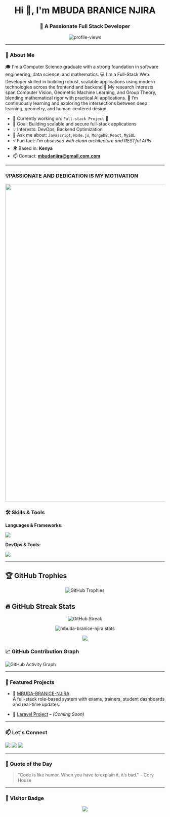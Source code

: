 <h1 align="center">Hi 👋, I'm MBUDA BRANICE NJIRA</h1>
<h3 align="center">🚀 A Passionate Full Stack Developer</h3>

<p align="center">
  <img src="https://komarev.com/ghpvc/?username=mbuda-branice-njira&label=Profile%20views&color=brightgreen&style=flat" alt="profile-views" />
</p>

---

### 💫 About Me
🎓 I'm a Computer Science graduate with a strong foundation in software engineering, data science, and mathematics.
💻 I'm a Full-Stack Web Developer skilled in building robust, scalable applications using modern technologies across the frontend and backend
🔬 My research interests span Computer Vision, Geometric Machine Learning, and Group Theory, blending mathematical rigor with practical AI applications.
🌱 I’m continuously learning and exploring the intersections between deep learning, geometry, and human-centered design.

- 🔭 Currently working on: `Full-stack Project` 🚧  
- 🎯 Goal: Building scalable and secure full-stack applications  
- 💡 Interests: DevOps, Backend Optimization  
- 💬 Ask me about: `Javascript`, `Node.js`, `MongoDB`, `React`, `MySQL`  
- ⚡ Fun fact: *I'm obsessed with clean architecture and RESTful APIs*  
- 🌍 Based in: **Kenya**  
- 📫 Contact: **mbudanjira@gmail.com.com**

---

### 💡PASSIONATE AND DEDICATION IS MY MOTIVATION
<img src="https://media.tenor.com/qJ5evVs-_uUAAAAC/coding.gif" width="1000"/>


### 🛠️ Skills & Tools

**Languages & Frameworks:**
<p>
  <img src="https://skillicons.dev/icons?i=go,nodejs,js,php,express,react,vue,mongodb,tailwind,bootstrap" />
</p>

**DevOps & Tools:**
<p>
  <img src="https://skillicons.dev/icons?i=docker,git,github,vercel,vscode,postman" />
</p>

---
## 🏆 GitHub Trophies

<p align="center">
  <img src="https://github-profile-trophy.vercel.app/?username=mbuda-branice-njira&column=7" alt="GitHub Trophies" />
</p>


## 🔥 GitHub Streak Stats

<p align="center">
  <img src="https://github-readme-streak-stats.herokuapp.com/?user=mbuda-branice-njira&theme=white&hide_border=true" alt="GitHub Streak" />
</p>


<p align="center">
  <img src="https://github-readme-stats.vercel.app/api?username=mbuda-branice-njira&show_icons=true&theme=tokyonight" alt="mbuda-branice-njira stats" />
</p>

<p align="center">
  <img src="https://streak-stats.demolab.com?user=mbuda-branice-njira&theme=tokyonight&hide_border=false" />
</p>



### 📈 GitHub Contribution Graph
<img src="https://github-readme-activity-graph.vercel.app/graph?username=mbuda-branice-njira&theme=minimal" alt="GitHub Activity Graph" />

---

### 📘 Featured Projects

- 🔗 [MBUDA-BRANICE-NJIRA](https://github.com/MBUDA-BRANICE-NJIRA/MBUDA-BRANICE-NJIRA)  
  A full-stack role-based system with exams, trainers, student dashboards and real-time updates.

- 🔗 [Laravel Project](#) – *(Coming Soon)*  


---

### 📫 Let's Connect

<p>
  <a href="mailto:your.email@example.com"><img src="https://img.shields.io/badge/Gmail-D14836?style=for-the-badge&logo=gmail&logoColor=white" /></a>
  <a href="https://linkedin.com/in/your-profile"><img src="https://img.shields.io/badge/LinkedIn-blue?style=for-the-badge&logo=linkedin&logoColor=white" /></a>
  <a href="https://twitter.com/yourhandle"><img src="https://img.shields.io/badge/Twitter-1DA1F2?style=for-the-badge&logo=twitter&logoColor=white" /></a>
</p>

---

### 💬 Quote of the Day

> "Code is like humor. When you have to explain it, it’s bad." – Cory House

---

### 🔖 Visitor Badge

<p align="center">
  <img src="https://visitor-badge.laobi.icu/badge?page_id=mbuda-branice-njira.visitor-badge" />
</p>

